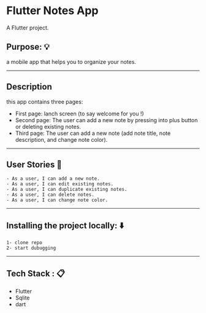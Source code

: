 # Flutter Notes App

A Flutter project.

## Purpose: :bulb:

a mobile app that helps you to organize your notes.

----------------------------
## Description
  this app contains three pages:
* First page: lanch screen (to say welcome for you !)
* Second page: The user can add a new note by pressing into plus button or deleting existing notes.
* Third page: The user can add a new note (add note title, note description, and change note color).

---------------------------

## User Stories :open_book:
    - As a user, I can add a new note.
    - As a user, I can edit existing notes.
    - As a user, I can duplicate existing notes.
    - As a user, I can delete notes.
    - As a user, I can change note color.

--------------------------
## Installing the project locally: :arrow_down: 
    1- clone repo 
    2- start dubugging 
-------------------
## Tech Stack : :clipboard: 
* Flutter 
* Sqlite
* dart

